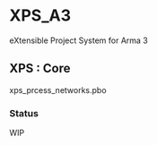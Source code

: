 # XPS_A3
eXtensible Project System for Arma 3

## XPS : Core
xps_prcess_networks.pbo

### Status
WIP